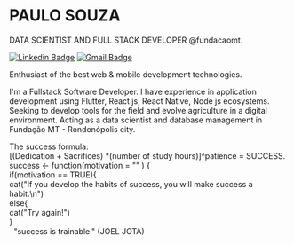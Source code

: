 # PAULO SOUZA

DATA SCIENTIST AND FULL STACK DEVELOPER @fundacaomt.

[![Linkedin Badge](https://img.shields.io/badge/-Paulo%20Souza-6633cc?style=flat-square&logo=Linkedin&logoColor=white&link=https://www.linkedin.com/in/paulohnsouza/)](https://www.linkedin.com/in/paulohnsouza) 
[![Gmail Badge](https://img.shields.io/badge/-souza.phn.agro@gmail.com-6633cc?style=flat-square&logo=Gmail&logoColor=white&link=mailto:souza.phn.agro@gmail.com)](mailto:souza.phn.agro@gmail.com)

Enthusiast of the best web & mobile development technologies.

I'm a Fullstack Software Developer. I have experience in application development using Flutter, React js, React Native, Node js ecosystems. Seeking to develop tools for the field and evolve agriculture in a digital environment. Acting as a data scientist and database management in Fundação MT - Rondonópolis city.

The success formula: <br/>
[(Dedication + Sacrifices) *(number of study hours)]^patience = SUCCESS. <br/>
success <- function(motivation = "" ) {<br/>
if(motivation == TRUE){<br/>
cat("If you develop the habits of success, you will make success a habit.\n")<br/>
else{<br/>
cat("Try again!")<br/>
} <br/>
&nbsp;
"success is trainable." (JOEL JOTA)
